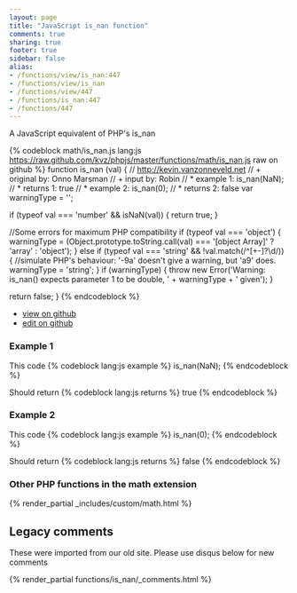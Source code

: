 ```yaml
---
layout: page
title: "JavaScript is_nan function"
comments: true
sharing: true
footer: true
sidebar: false
alias:
- /functions/view/is_nan:447
- /functions/view/is_nan
- /functions/view/447
- /functions/is_nan:447
- /functions/447
---
```

<!-- Generated by Rakefile:build -->
A JavaScript equivalent of PHP's is_nan

{% codeblock math/is_nan.js lang:js https://raw.github.com/kvz/phpjs/master/functions/math/is_nan.js raw on github %}
function is_nan (val) {
  // http://kevin.vanzonneveld.net
  // +   original by: Onno Marsman
  // +      input by: Robin
  // *     example 1: is_nan(NaN);
  // *     returns 1: true
  // *     example 2: is_nan(0);
  // *     returns 2: false
  var warningType = '';

  if (typeof val === 'number' && isNaN(val)) {
    return true;
  }

  //Some errors for maximum PHP compatibility
  if (typeof val === 'object') {
    warningType = (Object.prototype.toString.call(val) === '[object Array]' ? 'array' : 'object');
  }
  else if (typeof val === 'string' && !val.match(/^[\+\-]?\d/)) {
    //simulate PHP's behaviour: '-9a' doesn't give a warning, but 'a9' does.
    warningType = 'string';
  }
  if (warningType) {
    throw new Error('Warning: is_nan() expects parameter 1 to be double, ' + warningType + ' given');
  }

  return false;
}
{% endcodeblock %}

 - [view on github](https://github.com/kvz/phpjs/blob/master/functions/math/is_nan.js)
 - [edit on github](https://github.com/kvz/phpjs/edit/master/functions/math/is_nan.js)

### Example 1
This code
{% codeblock lang:js example %}
is_nan(NaN);
{% endcodeblock %}

Should return
{% codeblock lang:js returns %}
true
{% endcodeblock %}

### Example 2
This code
{% codeblock lang:js example %}
is_nan(0);
{% endcodeblock %}

Should return
{% codeblock lang:js returns %}
false
{% endcodeblock %}


### Other PHP functions in the math extension
{% render_partial _includes/custom/math.html %}
## Legacy comments
These were imported from our old site. Please use disqus below for new comments
<div style="overflow-y: scroll; max-height: 500px;">
{% render_partial functions/is_nan/_comments.html %}
</div>
